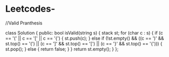 # Leetcodes-
//Valid Pranthesis

class Solution {
public:
    bool isValid(string s) {
        stack<char> st;
        for (char c : s) {
            if (c == '(' || c == '[' || c == '{') {
                st.push(c);
            } else if (!st.empty() && 
                       ((c == ')' && st.top() == '(') || 
                        (c == ']' && st.top() == '[') || 
                        (c == '}' && st.top() == '{'))) {
                st.pop();
            } else {
                return false;
            }
        }
        return st.empty();
    }
};


